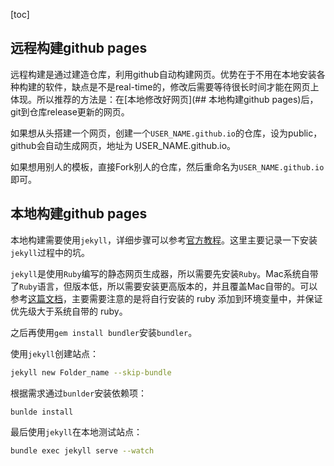 [toc]

## 远程构建github pages

远程构建是通过建造仓库，利用github自动构建网页。优势在于不用在本地安装各种构建的软件，缺点是不是real-time的，修改后需要等待很长时间才能在网页上体现。所以推荐的方法是：在[本地修改好网页](## 本地构建github pages)后，git到仓库release更新的网页。

如果想从头搭建一个网页，创建一个`USER_NAME.github.io`的仓库，设为public，github会自动生成网页，地址为 USER_NAME.github.io。

如果想用别人的模板，直接Fork别人的仓库，然后重命名为`USER_NAME.github.io`即可。

## 本地构建github pages

本地构建需要使用`jekyll`，详细步骤可以参考[官方教程](https://docs.github.com/cn/pages/setting-up-a-github-pages-site-with-jekyll)。这里主要记录一下安装`jekyll`过程中的坑。

`jekyll`是使用`Ruby`编写的静态网页生成器，所以需要先安装`Ruby`。Mac系统自带了`Ruby`语言，但版本低，所以需要安装更高版本的，并且覆盖Mac自带的。可以参考[这篇文档](https://onblogs.net/_posts/2020/2020-02-10-Mac%E4%B8%8A%E4%BD%BF%E7%94%A8brew%E5%8F%A6%E8%A3%85ruby%E5%92%8Cgem%E7%9A%84%E6%96%B0%E7%8E%A9%E6%B3%95/)，主要需要注意的是将自行安装的 ruby 添加到环境变量中，并保证优先级大于系统自带的 ruby。

之后再使用`gem install bundler`安装`bundler`。

使用`jekyll`创建站点：

```bash
jekyll new Folder_name --skip-bundle
```

根据需求通过`bunlder`安装依赖项：

```bash
bunlde install
```

最后使用`jekyll`在本地测试站点：

```bash
bundle exec jekyll serve --watch
```





